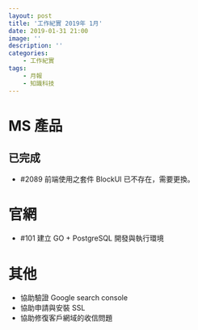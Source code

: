 ```yaml
---
layout: post
title: '工作紀實 2019年 1月'
date: 2019-01-31 21:00
image: ''
description: ''
categories:
    - 工作紀實
tags:
    - 月報
    - 知識科技
---
```


# MS 產品


## 已完成

* #2089 前端使用之套件 BlockUI 已不存在，需要更換。 

# 官網

* #101 建立 GO + PostgreSQL 開發與執行環境

# 其他

* 協助驗證 Google search console
* 協助申請與安裝 SSL
* 協助修復客戶網域的收信問題
